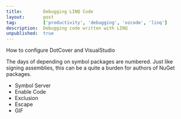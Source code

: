 ```yaml
---
title:        Debugging LINQ Code
layout:       post
tag:          ['productivity', 'debugging', 'ozcode', 'linq']
description:  Debugging code written with LINQ
unpublished:  true
---
```


How to configure DotCover and VisualStudio

The days of depending on symbol packages are numbered. Just like signing assemblies, this can be a quite a burden for authors of NuGet packages.

- Symbol Server
- Enable Code
- Exclusion
- Escape
- GIF